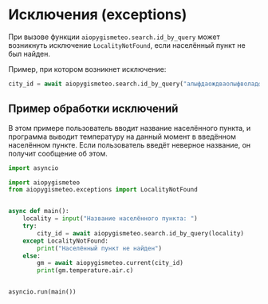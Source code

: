 # Исключения (exceptions)

При вызове функции `aiopygismeteo.search.id_by_query` может возникнуть исключение `LocalityNotFound`, если населённый пункт не был найден.

Пример, при котором возникнет исключение:

```python
city_id = await aiopygismeteo.search.id_by_query("алыфдаождваолыфволадф")
```

## Пример обработки исключений

В этом примере пользователь вводит название населённого пункта, и программа выводит температуру на данный момент в введённом населённом пункте. Если пользователь введёт неверное название, он получит сообщение об этом.

```python
import asyncio

import aiopygismeteo
from aiopygismeteo.exceptions import LocalityNotFound


async def main():
    locality = input("Название населённого пункта: ")
    try:
        city_id = await aiopygismeteo.search.id_by_query(locality)
    except LocalityNotFound:
        print("Населённый пункт не найден")
    else:
        gm = await aiopygismeteo.current(city_id)
        print(gm.temperature.air.c)


asyncio.run(main())
```
